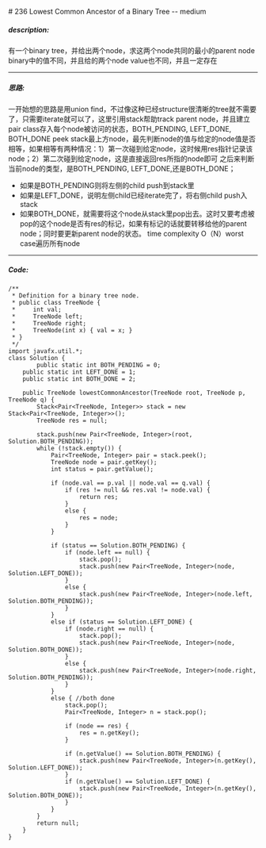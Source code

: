 \# 236 Lowest Common Ancestor of a Binary Tree -- medium
##### description:
有一个binary tree，并给出两个node，求这两个node共同的最小的parent node
binary中的值不同，并且给的两个node value也不同，并且一定存在
****************
##### 思路:
一开始想的思路是用union find，不过像这种已经structure很清晰的tree就不需要了，只需要iterate就可以了，这里引用stack帮助track parent node，并且建立pair class存入每个node被访问的状态，BOTH_PENDING, LEFT_DONE, BOTH_DONE
peek stack最上方node，最先判断node的值与给定的node值是否相等，如果相等有两种情况：1）第一次碰到给定node，这时候用res指针记录该node；2）第二次碰到给定node，这是直接返回res所指的node即可
之后来判断当前node的类型，是BOTH_PENDING, LEFT_DONE,还是BOTH_DONE；
- 如果是BOTH_PENDING则将左侧的child push到stack里
- 如果是LEFT_DONE，说明左侧child已经iterate完了，将右侧child push入stack
- 如果BOTH_DONE，就需要将这个node从stack里pop出去。这时又要考虑被pop的这个node是否有res的标记，如果有标记的话就要转移给他的parent node；同时要更新parent node的状态。
time complexity O（N）worst case遍历所有node
********
##### Code:
```
/**
 * Definition for a binary tree node.
 * public class TreeNode {
 *     int val;
 *     TreeNode left;
 *     TreeNode right;
 *     TreeNode(int x) { val = x; }
 * }
 */
import javafx.util.*;
class Solution {
        public static int BOTH_PENDING = 0;
    public static int LEFT_DONE = 1;
    public static int BOTH_DONE = 2;

    public TreeNode lowestCommonAncestor(TreeNode root, TreeNode p, TreeNode q) {
        Stack<Pair<TreeNode, Integer>> stack = new Stack<Pair<TreeNode, Integer>>();
        TreeNode res = null;

        stack.push(new Pair<TreeNode, Integer>(root, Solution.BOTH_PENDING));
        while (!stack.empty()) {
            Pair<TreeNode, Integer> pair = stack.peek();
            TreeNode node = pair.getKey();
            int status = pair.getValue();

            if (node.val == p.val || node.val == q.val) {
                if (res != null && res.val != node.val) {
                    return res;
                }
                else {
                    res = node;
                }
            }

            if (status == Solution.BOTH_PENDING) {
                if (node.left == null) {
                    stack.pop();
                    stack.push(new Pair<TreeNode, Integer>(node, Solution.LEFT_DONE));
                }
                else {
                    stack.push(new Pair<TreeNode, Integer>(node.left, Solution.BOTH_PENDING));
                }
            }
            else if (status == Solution.LEFT_DONE) {
                if (node.right == null) {
                    stack.pop();
                    stack.push(new Pair<TreeNode, Integer>(node, Solution.BOTH_DONE));
                }
                else {
                    stack.push(new Pair<TreeNode, Integer>(node.right, Solution.BOTH_PENDING));
                }
            }
            else { //both done
                stack.pop();
                Pair<TreeNode, Integer> n = stack.pop();

                if (node == res) {
                    res = n.getKey();
                }

                if (n.getValue() == Solution.BOTH_PENDING) {
                    stack.push(new Pair<TreeNode, Integer>(n.getKey(), Solution.LEFT_DONE));
                }
                if (n.getValue() == Solution.LEFT_DONE) {
                    stack.push(new Pair<TreeNode, Integer>(n.getKey(), Solution.BOTH_DONE));
                }
            }
        }
        return null;
    }
}
```
